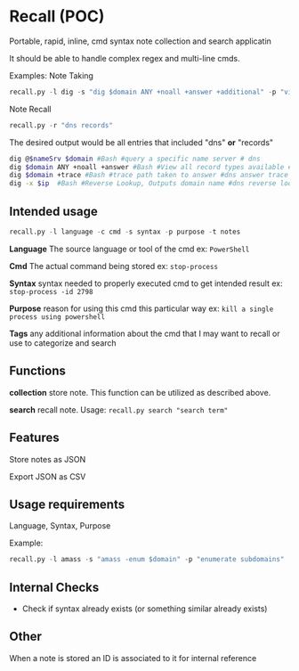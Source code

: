 # Recall (POC)
Portable, rapid, inline, cmd syntax note collection and search applicatin

It should be able to handle complex regex and multi-line cmds.

Examples:
Note Taking
```python
recall.py -l dig -s "dig $domain ANY +noall +answer +additional" -p "view all dns record types available"
```

Note Recall
```python
recall.py -r "dns records"
```
The desired output would be all entries that included "dns" **or** "records"

```bash
dig @$nameSrv $domain #Bash #query a specific name server # dns
dig $domain ANY +noall +answer #Bash #View all record types available #dns records
dig $domain +trace #Bash #trace path taken to answer #dns answer trace
dig -x $ip  #Bash #Reverse Lookup, Outputs domain name #dns reverse lookup
```





## Intended usage
```python
recall.py -l language -c cmd -s syntax -p purpose -t notes
```
**Language** The source language or tool of the cmd ex: `PowerShell`

**Cmd** The actual command being stored ex: `stop-process`

**Syntax** syntax needed to properly executed cmd to get intended result ex: `stop-process -id 2798`

**Purpose** reason for using this cmd this particular way ex: `kill a single process using powershell`

**Tags** any additional information about the cmd that I may want to recall or use to categorize and search

## Functions
**collection** store note.  This function can be utilized as described above.

**search** recall note.  Usage: `recall.py search "search term"` 

## Features
Store notes as JSON

Export JSON as CSV

## Usage requirements
Language, Syntax, Purpose

Example:
```Python
recall.py -l amass -s "amass -enum $domain" -p "enumerate subdomains"
```
## Internal Checks
- Check if syntax already exists (or something similar already exists)

## Other

When a note is stored an ID is associated to it for internal reference

